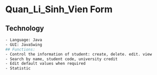 # Quan_Li_Sinh_Vien Form
## Technology
``` bash
- Language: Java
- GUI: JavaSwing
## Functions:
- Control the information of student: create, delete. edit. view
- Search by name, student code, university credit
- Edit default values when required 
- Statistic 
